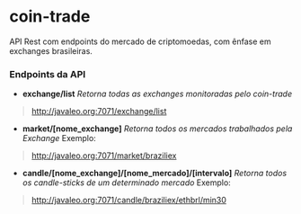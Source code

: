 # coin-trade
API Rest com endpoints do mercado de criptomoedas, com ênfase em exchanges brasileiras.

### Endpoints da API

* **exchange/list**
*Retorna todas as exchanges monitoradas pelo coin-trade*
>http://javaleo.org:7071/exchange/list

* **market/[nome_exchange]**
*Retorna todos os mercados trabalhados pela Exchange*
Exemplo:
>http://javaleo.org:7071/market/braziliex

* **candle/[nome_exchange]/[nome_mercado]/[intervalo]**
*Retorna todos os candle-sticks de um determinado mercado*
Exemplo:
>http://javaleo.org:7071/candle/braziliex/ethbrl/min30

